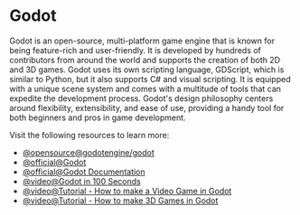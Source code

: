# Godot

Godot is an open-source, multi-platform game engine that is known for being feature-rich and user-friendly. It is developed by hundreds of contributors from around the world and supports the creation of both 2D and 3D games. Godot uses its own scripting language, GDScript, which is similar to Python, but it also supports C# and visual scripting. It is equipped with a unique scene system and comes with a multitude of tools that can expedite the development process. Godot's design philosophy centers around flexibility, extensibility, and ease of use, providing a handy tool for both beginners and pros in game development.

Visit the following resources to learn more:

- [@opensource@godotengine/godot](https://github.com/godotengine/godot)
- [@official@Godot](https://godotengine.org/)
- [@official@Godot Documentation](https://docs.godotengine.org/en/stable/)
- [@video@Godot in 100 Seconds](https://m.youtube.com/watch?v=QKgTZWbwD1U)
- [@video@Tutorial - How to make a Video Game in Godot](https://www.youtube.com/watch?v=LOhfqjmasi0)
- [@video@Tutorial - How to make 3D Games in Godot](https://www.youtube.com/watch?v=ke5KpqcoiIU)

